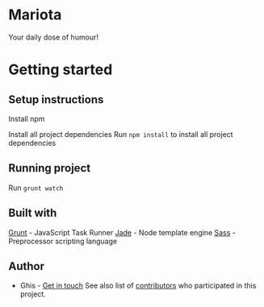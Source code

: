 # Mariota
Your daily dose of humour!

# Getting started

## Setup instructions
Install npm

Install all project dependencies
Run `npm install` to install all project dependencies

## Running project
Run `grunt watch`

## Built with
[Grunt](https://gruntjs.com/) - JavaScript Task Runner
[Jade](http://jade-lang.com/) - Node template engine
[Sass](https://sass-lang.com/) - Preprocessor scripting language


## Author
- Ghis - [Get in touch](https://sass-lang.com/)
See also list of [contributors](https://github.com/fatasuir9/mariota/graphs/contributors) who participated in this project.
